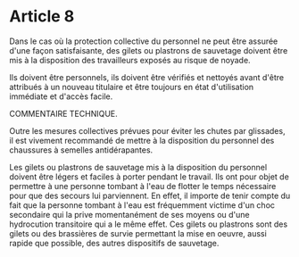 # Article 8

Dans le cas où la protection collective du personnel ne peut être assurée d'une façon satisfaisante, des gilets ou plastrons de sauvetage doivent être mis à la disposition des travailleurs exposés au risque de noyade.

Ils doivent être personnels, ils doivent être vérifiés et nettoyés avant d'être attribués à un nouveau titulaire et être toujours en état d'utilisation immédiate et d'accès facile.

COMMENTAIRE TECHNIQUE.

Outre les mesures collectives prévues pour éviter les chutes par glissades, il est vivement recommandé de mettre à la disposition du personnel des chaussures à semelles antidérapantes.

Les gilets ou plastrons de sauvetage mis à la disposition du personnel doivent être légers et faciles à porter pendant le travail. Ils ont pour objet de permettre à une personne tombant à l'eau de flotter le temps nécessaire pour que des secours lui parviennent. En effet, il importe de tenir compte du fait que la personne tombant à l'eau est fréquemment victime d'un choc secondaire qui la prive momentanément de ses moyens ou d'une hydrocution transitoire qui a le même effet. Ces gilets ou plastrons sont des gilets ou des brassières de survie permettant la mise en oeuvre, aussi rapide que possible, des autres dispositifs de sauvetage.
